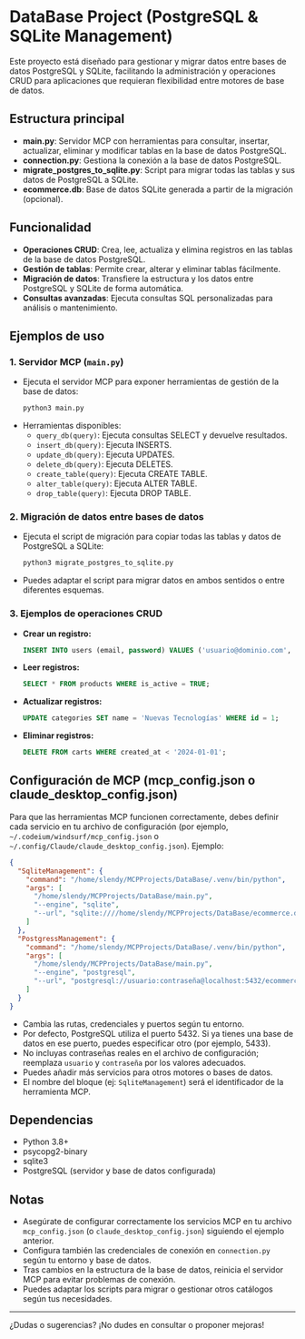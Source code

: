 # DataBase Project (PostgreSQL & SQLite Management)

Este proyecto está diseñado para gestionar y migrar datos entre bases de datos PostgreSQL y SQLite, facilitando la administración y operaciones CRUD para aplicaciones que requieran flexibilidad entre motores de base de datos.

## Estructura principal
- **main.py**: Servidor MCP con herramientas para consultar, insertar, actualizar, eliminar y modificar tablas en la base de datos PostgreSQL.
- **connection.py**: Gestiona la conexión a la base de datos PostgreSQL.
- **migrate_postgres_to_sqlite.py**: Script para migrar todas las tablas y sus datos de PostgreSQL a SQLite.
- **ecommerce.db**: Base de datos SQLite generada a partir de la migración (opcional).

## Funcionalidad
- **Operaciones CRUD**: Crea, lee, actualiza y elimina registros en las tablas de la base de datos PostgreSQL.
- **Gestión de tablas**: Permite crear, alterar y eliminar tablas fácilmente.
- **Migración de datos**: Transfiere la estructura y los datos entre PostgreSQL y SQLite de forma automática.
- **Consultas avanzadas**: Ejecuta consultas SQL personalizadas para análisis o mantenimiento.

## Ejemplos de uso

### 1. Servidor MCP (`main.py`)
- Ejecuta el servidor MCP para exponer herramientas de gestión de la base de datos:
  ```bash
  python3 main.py
  ```
- Herramientas disponibles:
  - `query_db(query)`: Ejecuta consultas SELECT y devuelve resultados.
  - `insert_db(query)`: Ejecuta INSERTS.
  - `update_db(query)`: Ejecuta UPDATES.
  - `delete_db(query)`: Ejecuta DELETES.
  - `create_table(query)`: Ejecuta CREATE TABLE.
  - `alter_table(query)`: Ejecuta ALTER TABLE.
  - `drop_table(query)`: Ejecuta DROP TABLE.

### 2. Migración de datos entre bases de datos
- Ejecuta el script de migración para copiar todas las tablas y datos de PostgreSQL a SQLite:
  ```bash
  python3 migrate_postgres_to_sqlite.py
  ```
- Puedes adaptar el script para migrar datos en ambos sentidos o entre diferentes esquemas.

### 3. Ejemplos de operaciones CRUD
- **Crear un registro:**
  ```sql
  INSERT INTO users (email, password) VALUES ('usuario@dominio.com', 'secreto');
  ```
- **Leer registros:**
  ```sql
  SELECT * FROM products WHERE is_active = TRUE;
  ```
- **Actualizar registros:**
  ```sql
  UPDATE categories SET name = 'Nuevas Tecnologías' WHERE id = 1;
  ```
- **Eliminar registros:**
  ```sql
  DELETE FROM carts WHERE created_at < '2024-01-01';
  ```

## Configuración de MCP (mcp_config.json o claude_desktop_config.json)

Para que las herramientas MCP funcionen correctamente, debes definir cada servicio en tu archivo de configuración (por ejemplo, `~/.codeium/windsurf/mcp_config.json` o `~/.config/Claude/claude_desktop_config.json`). Ejemplo:

```json
{
  "SqliteManagement": {
    "command": "/home/slendy/MCPProjects/DataBase/.venv/bin/python",
    "args": [
      "/home/slendy/MCPProjects/DataBase/main.py",
      "--engine", "sqlite",
      "--url", "sqlite:////home/slendy/MCPProjects/DataBase/ecommerce.db"
    ]
  },
  "PostgressManagement": {
    "command": "/home/slendy/MCPProjects/DataBase/.venv/bin/python",
    "args": [
      "/home/slendy/MCPProjects/DataBase/main.py",
      "--engine", "postgresql",
      "--url", "postgresql://usuario:contraseña@localhost:5432/ecommerce"
    ]
  }
}
```

- Cambia las rutas, credenciales y puertos según tu entorno.
- Por defecto, PostgreSQL utiliza el puerto 5432. Si ya tienes una base de datos en ese puerto, puedes especificar otro (por ejemplo, 5433).
- No incluyas contraseñas reales en el archivo de configuración; reemplaza `usuario` y `contraseña` por los valores adecuados.
- Puedes añadir más servicios para otros motores o bases de datos.
- El nombre del bloque (ej: `SqliteManagement`) será el identificador de la herramienta MCP.

## Dependencias
- Python 3.8+ 
- psycopg2-binary
- sqlite3
- PostgreSQL (servidor y base de datos configurada)

## Notas
- Asegúrate de configurar correctamente los servicios MCP en tu archivo `mcp_config.json` (o `claude_desktop_config.json`) siguiendo el ejemplo anterior.
- Configura también las credenciales de conexión en `connection.py` según tu entorno y base de datos.
- Tras cambios en la estructura de la base de datos, reinicia el servidor MCP para evitar problemas de conexión.
- Puedes adaptar los scripts para migrar o gestionar otros catálogos según tus necesidades.

---

¿Dudas o sugerencias? ¡No dudes en consultar o proponer mejoras! 